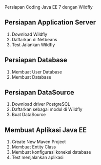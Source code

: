 Persiapan Coding Java EE 7 dengan Wildfly

## Persiapan Application Server ##

1. Download Wildfly
2. Daftarkan di Netbeans
3. Test Jalankan Wildfly

## Persiapan Database ##

1. Membuat User Database
2. Membuat Database

## Persiapan DataSource ##

1. Download driver PostgreSQL
2. Daftarkan sebagai modul di Wildfly
3. Buat DataSource

## Membuat Aplikasi Java EE ##

1. Create New Maven Project
2. Membuat Entity Class
3. Membuat konfigurasi koneksi database
4. Test menjalankan aplikasi

